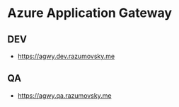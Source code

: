 # Azure Application Gateway

## DEV

- https://agwy.dev.razumovsky.me

## QA

- https://agwy.qa.razumovsky.me
